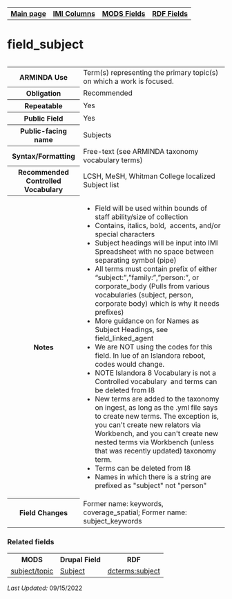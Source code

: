 <!DOCTYPE html>
<html>

<body>
<table style="width:100%">
  <tr>
    <th><a href="index.md">Main page</a></th>
	<th><a href="IMI.md">IMI Columns</a></th>
    <th><a href="MODS.md">MODS Fields</a></th>
    <th><a href="RDF.md">RDF Fields</a></th>
  </tr>
  <table>
  
  
<h1>field_subject</h1>
<table>
<tr>
	<th>ARMINDA Use</th>
	<td>Term(s) representing the primary topic(s) on which a work is focused. </td>
</tr>
<tr>
	<th>Obligation</th>
	<td>Recommended</td>
</tr>
<tr>
	<th>Repeatable</th>
	<td>Yes</td>
</tr>
<tr>
	<th>Public Field</th>
	<td>Yes</td>
</tr>
<tr>
	<th>Public-facing name</th>
	<td>Subjects</td>
</tr>
<tr>
	<th>Syntax/Formatting</th>
	<td>Free-text (see ARMINDA taxonomy vocabulary terms)  </td>
</tr>
<tr>
	<th>Recommended Controlled Vocabulary</th>
	<td>LCSH, MeSH, Whitman College localized Subject list</td>
</tr>
<tr>
	<th>Notes</th>
	<td>
		<ul>
			<li>Field will be used within bounds of staff ability/size of collection</li>
			<li>Contains, italics, bold,  accents, and/or special characters</li>
			<li>Subject headings will be input into IMI Spreadsheet with no space between separating symbol (pipe)</li>
			<li>All terms must contain prefix of either “subject:”,”family:”,”person:”, or corporate_body (Pulls from various vocabularies (subject, person, corporate body) which is why it needs prefixes)</li>
			<li>More guidance on for Names as Subject Headings, see field_linked_agent </li>
			<li>We are NOT using the codes for this field. In lue of an Islandora reboot, codes would change. </li>
			<li>NOTE Islandora 8 Vocabulary is not a Controlled vocabulary  and terms can be deleted from I8</li>
			<li>New terms are added to the taxonomy on ingest, as long as the .yml file says to create new terms. The exception is, you can't create new relators via Workbench, and you can't create new nested terms via Workbench (unless that was recently updated) taxonomy term. </li>
			<li>Terms can be deleted from I8</li>
			<li>Names in which there is a string are prefixed as "subject" not "person" </li>
		</ul>
	</td>
</tr>
<tr>
	<th>Field Changes</th>
	<td>Former name: keywords, coverage_spatial; Former name: subject_keywords</td>
</tr>
</table>
<h3>Related fields</h3>
<table>
	<tr>
		<th>MODS</th>
		<th>Drupal Field</th>
		<th>RDF</th>
	</tr>
	<tr>
		<td><a href="mods.subject.topic.md">subject/topic</a></td> 
		<td><a href="DrupalFields.md#subject">Subject</a></td>
		<td><a href="rdf.dcterms.subject.md">dcterms:subject</a></td>
	</tr>
</table>
<p><i>Last Updated: </i>09/15/2022</p>
</dl>
</body>
</html>
